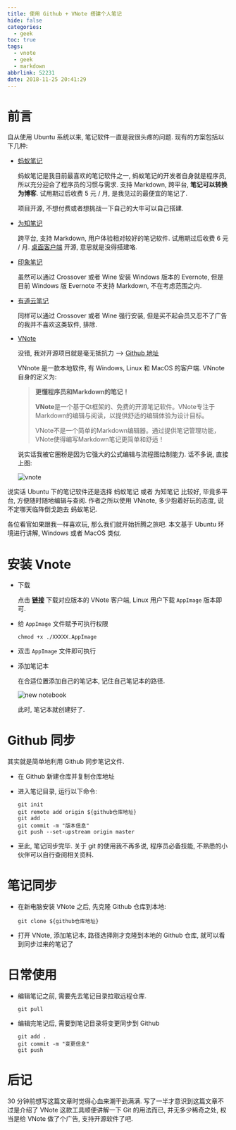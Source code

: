 ```yaml
---
title: 使用 Github + VNote 搭建个人笔记
hide: false
categories:
  - geek
toc: true
tags:
  - vnote
  - geek
  - markdown
abbrlink: 52231
date: 2018-11-25 20:41:29
---
```


# 前言

自从使用 Ubuntu 系统以来, 笔记软件一直是我很头疼的问题. 现有的方案包括以下几种: 

* [蚂蚁笔记](https://leanote.com/) 

  蚂蚁笔记是我目前最喜欢的笔记软件之一, 蚂蚁笔记的开发者自身就是程序员, 所以充分迎合了程序员的习惯与需求. 支持 Markdown, 跨平台, **笔记可以转换为博客**. 试用期过后收费 5 元 / 月, 是我见过的最便宜的笔记了. 

  项目开源, 不想付费或者想挑战一下自己的大牛可以自己搭建. 

* [为知笔记](https://note.wiz.cn)

  跨平台, 支持 Markdown, 用户体验相对较好的笔记软件. 试用期过后收费 6 元 / 月.  [桌面客户端](https://github.com/WizTeam/WizQTClient) 开源, 意思就是没得搭建咯. 

* [印象笔记](https://www.yinxiang.com/)

  虽然可以通过 Crossover 或者 Wine 安装 Windows 版本的 Evernote, 但是目前 Windows 版 Evernote 不支持 Markdown, 不在考虑范围之内. 

  <!-- more -->

* [有道云笔记](https://note.youdao.com/)

  同样可以通过 Crossover 或者 Wine 强行安装, 但是买不起会员又忍不了广告的我并不喜欢这类软件, 排除. 

* [VNote](https://github.com/tamlok/vnote)

  没错, 我对开源项目就是毫无抵抗力 --> [Github 地址](https://github.com/tamlok/vnote)

  VNnote 是一款本地软件, 有 Windows, Linux 和 MacOS 的客户端. VNnote 自身的定义为: 

  > **更懂程序员和Markdown的笔记！**
  >
  > **VNote**是一个基于Qt框架的、免费的开源笔记软件。VNote专注于Markdown的编辑与阅读，以提供舒适的编辑体验为设计目标。
  >
  > VNote不是一个简单的Markdown编辑器。通过提供笔记管理功能，VNote使得编写Markdown笔记更简单和舒适！

  说实话我被它圈粉是因为它强大的公式编辑与流程图绘制能力. 话不多说, 直接上图: 

  ![vnote](https://qiniu.diqigan.cn/2018-11-25214147864.png)

说实话 Ubuntu 下的笔记软件还是选择 蚂蚁笔记 或者 为知笔记 比较好, 毕竟多平台, 方便随时随地编辑与查阅. 作者之所以使用 VNnote, 多少抱着好玩的态度, 说不定哪天临阵倒戈跑去 蚂蚁笔记. 

各位看官如果跟我一样喜欢玩, 那么我们就开始折腾之旅吧. 本文基于 Ubuntu 环境进行讲解, Windows 或者 MacOS 类似. 

# 安装 Vnote

* 下载

  点击 [**链接**](https://github.com/tamlok/vnote/releases) 下载对应版本的 VNote 客户端, Linux 用户下载 `AppImage` 版本即可.

* 给 `AppImage` 文件赋予可执行权限

  ```shell
  chmod +x ./XXXXX.AppImage
  ```
* 双击 `AppImage` 文件即可执行

* 添加笔记本

  在合适位置添加自己的笔记本, 记住自己笔记本的路径.

  ![new notebook](https://qiniu.diqigan.cn/18-11-25/81674744.jpg)

  此时, 笔记本就创建好了.

# Github 同步

其实就是简单地利用 Github 同步笔记文件.

* 在 Github 新建仓库并复制仓库地址

* 进入笔记目录, 运行以下命令: 

  ```shell
  git init
  git remote add origin ${github仓库地址}
  git add .
  git commit -m "版本信息"
  git push --set-upstream origin master
  ```

* 至此, 笔记同步完毕. 关于 git 的使用我不再多说, 程序员必备技能, 不熟悉的小伙伴可以自行查阅相关资料. 

# 笔记同步

* 在新电脑安装 VNote 之后, 先克隆 Github 仓库到本地: 

  ```shell
  git clone ${github仓库地址}
  ```

* 打开 VNote, 添加笔记本, 路径选择刚才克隆到本地的 Github 仓库, 就可以看到同步过来的笔记了

# 日常使用

* 编辑笔记之前, 需要先去笔记目录拉取远程仓库.

  ```shell
  git pull
  ```

* 编辑完笔记后, 需要到笔记目录将变更同步到 Github

  ```shell
  git add .
  git commit -m "变更信息"
  git push
  ```

# 后记

30 分钟前想写这篇文章时觉得心血来潮干劲满满. 写了一半才意识到这篇文章不过是介绍了 VNote 这款工具顺便讲解一下 Git 的用法而已, 并无多少稀奇之处, 权当是给 VNote 做了个广告, 支持开源软件了吧.
